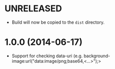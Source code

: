 # UNRELEASED

  * Build will now be copied to the `dist` directory.

# 1.0.0 (2014-06-17)

  * Support for checking data-uri (e.g. background-image:url("data:image/png;base64,<...>");>